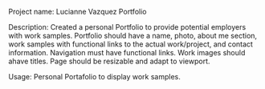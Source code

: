 Project name: Lucianne Vazquez Portfolio

Description: 
Created a personal Portfolio to provide potential employers with work samples.  Portfolio should have a name, photo, about me section, work samples with functional links to the actual work/project, and contact information.  Navigation must have functional links.  Work images should ahave titles. Page should be resizable and adapt to viewport.  

Usage: 
Personal Portafolio to display work samples.

